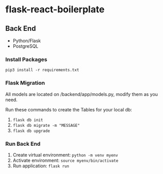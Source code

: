# flask-react-boilerplate

## Back End

- Python/Flask
- PostgreSQL

### Install Packages

`pip3 install -r requirements.txt`

### Flask Migration

All models are located on /backend/app/models.py, modify them as you need.

Run these commands to create the Tables for your local db:

1. `flask db init`
2. `flask db migrate -m "MESSAGE"`
3. `flask db upgrade`

### Run Back End

1. Create virtual environment: `python -m venv myenv`
2. Activate environment: `source myenv/bin/activate`
3. Run application: `flask run`
